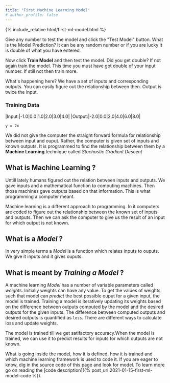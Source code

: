 ```yaml
---
title: "First Machine Learning Model"
# author_profile: false
---
```

{% include_relative  html/first-ml-model.html %}

Give any number to test the model and click the "Test Model" button. What is the Model Prediction? It can be any random number or if you are lucky it is double of what you have entered.

Now click **Train Model** and then test the model. Did you get double? If not again train the model. This time you must have got double of your input number. If still not then train more.

What's happening here? We have a set of inputs and corresponding outputs. You can easily figure out the relationship between then. Output is twice the input.

### Training Data

|Input:|-1.0|0.0|1.0|2.0|3.0|4.0|
|Output:|-2.0|0.0|2.0|4.0|6.0|8.0|

    y = 2x

We did not give the computer the straight forward formula for relationship between input and ouput. Rather, the computer is given set of inputs and known outputs. It is programmed to find the relationship between them by a **Machine Learning** technique called *Stochastic Gradient Descent*

## What is **Machine Learning** ?

Untill lately humans figured out the relation between inputs and outputs. We gave inputs and a mathematical function to computing machines. Then those machines gave outputs based on that information. This is what programming a computer meant.

Machine learning is a different approach to programming. In it computers are coded to figure out the relationship between the known set of inputs and outputs. Then we can ask the computer to give us the result of an input for which output is not known.

## What is a *Model* ?

In very simple terms a *Model* is a function which relates inputs to ouputs. We give it inputs and it gives ouputs.

## What is meant by *Training a Model* ?

A machine learning *Model* has a number of variable parameters called *weights*. Initially weights can have any value. To get the values of weights such that model can *predict* the best possible ouput for a given input, the model is trained. Training a model is iteratively updating its weights based on the difference between outputs computed by the model and the desired outputs for the given inputs. The difference between computed outputs and desired outputs is quantified as `loss`. There are different ways to calculate loss and update weights.

The model is trained till we get satifactory accuracy.When the model is trained, we can use it to predict results for inputs for which outputs are not known.

What is going inside the model, how it is defined, how it is trained and which machine learning framework is used to code it. If you are eager to know, dig in the source code of this page and look for model. To learn more go on reading the [code description]({% post_url 2021-01-15-first-ml-model-code %}).